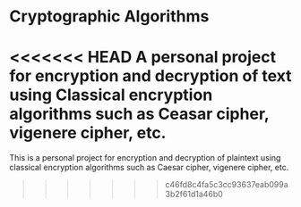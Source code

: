# Cryptographic Algorithms
<<<<<<< HEAD
A personal project for encryption and decryption of text using Classical encryption algorithms such as Ceasar cipher, vigenere cipher, etc.
=======
This is a personal project for encryption and decryption of plaintext using classical encryption algorithms such as Caesar cipher, vigenere cipher, etc. 
>>>>>>> c46fd8c4fa5c3cc93637eab099a3b2f61d1a46b0
